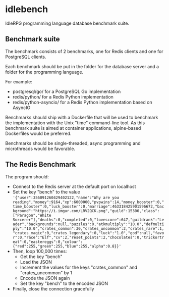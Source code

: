 # idlebench
IdleRPG programming language database benchmark suite.

## Benchmark suite

The benchmark consists of 2 benchmarks, one for Redis clients and one for PostgreSQL clients.

Each benchmark should be put in the folder for the database server and a folder for the programming language.

For example:

* postgresql/go/ for a PostgreSQL Go implementation
* redis/python/ for a Redis Python implementation
* redis/python-asyncio/ for a Redis Python implementation based on AsyncIO

Benchmarks should ship with a Dockerfile that will be used to benchmark the implementation with the Unix "time" command-line tool. As this benchmark suite is aimed at container applications, alpine-based Dockerfiles would be preferred.

Benchmarks should be single-threaded, async programming and microthreads would be favorable.

## The Redis Benchmark

The program should:
- Connect to the Redis server at the default port on localhost
- Set the key "bench" to the value `'{"user":356091260429402122,"name":"Why are you reading","money":9164,"xp":6000000,"pvpwins":14,"money_booster":0,"time_booster":0,"luck_booster":0,"marriage":463318425901596672,"background":"https://i.imgur.com/LRV2QCK.png","guild":15306,"class":["Paragon","White Sorcerer"],"deaths":0,"completed":0,"lovescore":647,"guildrank":"Leader","backgrounds":null,"puzzles":0,"atkmultiply":"10.0","defmultiply":"10.0","crates_common":30,"crates_uncommon":2,"crates_rare":1,"crates_magic":0,"crates_legendary":0,"luck":"1.0","god":null,"favor":0,"race":"Elf","cv":2,"reset_points":2,"chocolates":0,"trickortreat":0,"eastereggs":0,"colour":{"red":255,"green":255,"blue":255,"alpha":0.8}}'`
- Then, loop 100,000 times:
    - Get the key "bench"
    - Load the JSON
    - Increment the values for the keys "crates_common" and "crates_uncommon" by 1
    - Encode the JSON again
    - Set the key "bench" to the encoded JSON
- Finally, close the connection gracefully
